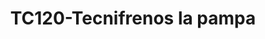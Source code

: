 ---
title: "TC120-Tecnifrenos la pampa"
url: /fusagasuga/tc120-tecnifrenos-la-pampa/
shop: reparación de automóviles
---